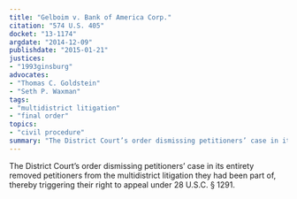 ```yaml
---
title: "Gelboim v. Bank of America Corp."
citation: "574 U.S. 405"
docket: "13-1174"
argdate: "2014-12-09"
publishdate: "2015-01-21"
justices:
- "1993ginsburg"
advocates:
- "Thomas C. Goldstein"
- "Seth P. Waxman"
tags:
- "multidistrict litigation"
- "final order"
topics:
- "civil procedure"
summary: "The District Court’s order dismissing petitioners’ case in its entirety removed petitioners from the multidistrict litigation they had been part of, thereby triggering their right to appeal under 28 U.S.C. § 1291."
---
```

The District Court’s order dismissing petitioners’ case in its entirety removed petitioners from the multidistrict litigation they had been part of, thereby triggering their right to appeal under 28 U.S.C. § 1291.

